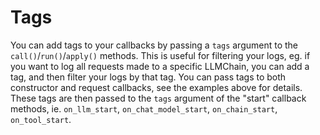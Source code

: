 Tags
====

You can add tags to your callbacks by passing a `tags` argument to the `call()`/`run()`/`apply()` methods. This is useful for filtering your logs, eg. if you want to log all requests made to a specific LLMChain, you can add a tag, and then filter your logs by that tag. You can pass tags to both constructor and request callbacks, see the examples above for details. These tags are then passed to the `tags` argument of the "start" callback methods, ie. `on_llm_start`, `on_chat_model_start`, `on_chain_start`, `on_tool_start`.